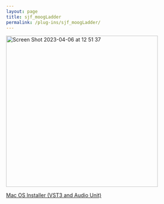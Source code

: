 ```yaml
---
layout: page
title: sjf_moogLadder
permalink: /plug-ins/sjf_moogLadder/
---
```

<img width="414" alt="Screen Shot 2023-04-06 at 12 51 37" src="https://user-images.githubusercontent.com/12850558/230369629-be0ecc8a-e1bd-495b-9b04-94d4cb9760fd.png">

[Mac OS Installer (VST3 and Audio Unit)](https://drive.google.com/file/d/1qtE30yBxCzj1UDCUYw1rTEAtp3g8ZAb6/view?usp=sharing)
